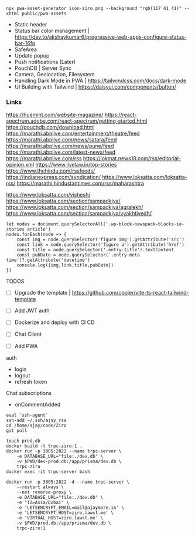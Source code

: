 ```
npx pwa-asset-generator icon-ziro.png --background "rgb(117 41 41)" --xhtml public/pwa-assets
```

- Static header
- Status bar color management | https://dev.to/akshaykumar6/progressive-web-apps-configure-status-bar-16fa
- SafeArea
- Update popup
- Push notifications (Later)
- PouchDB | Server Sync
- Camera, Geolocation, Filesystem
- Handling Dark Mode in PWA | https://tailwindcss.com/docs/dark-mode
- UI Building with Tailwind | https://daisyui.com/components/button/


### Links
https://huemint.com/website-magazine/
https://react-spectrum.adobe.com/react-spectrum/getting-started.html
https://pouchdb.com/download.html
https://marathi.abplive.com/entertainment/theatre/feed
https://marathi.abplive.com/news/satara/feed
https://marathi.abplive.com/news/pune/feed
https://marathi.abplive.com/latest-news/feed
https://marathi.abplive.com/rss
https://lokmat.news18.com/rss/editorial-opinion.xml
https://www.livelaw.in/top-stories
https://www.thehindu.com/rssfeeds/
https://indianexpress.com/syndication/
https://www.loksatta.com/loksatta-rss/
https://marathi.hindustantimes.com/rss/maharashtra

https://www.loksatta.com/vishesh/
https://www.loksatta.com/section/sampadkiya/
https://www.loksatta.com/section/sampadkiya/agralekh/
https://www.loksatta.com/section/sampadkiya/vyakhtivedh/


```
let nodes = document.querySelectorAll('.wp-block-newspack-blocks-ie-stories article')
nodes.forEach(node => {
    const img = node.querySelector('figure img').getAttribute('src')
    const link = node.querySelector('figure a').getAttribute('href')
    const title = node.querySelector('.entry-title').textContent
    const pubDate = node.querySelector('.entry-meta time')?.getAttribute('datetime')
    console.log({img,link,title,pubDate})
})
```


TODOS
- [ ] Upgrade the template | https://github.com/cpojer/vite-ts-react-tailwind-template
- [ ] Add JWT auth
- [ ] Dockerize and deploy with CI CD
- [ ] Chat Client
- [ ] Add PWA



auth
- login
- logout
- refresh token

Chat subscriptions
- onCommentAdded


```
eval `ssh-agent`
ssh-add ~/.ssh/ajay_rsa
cd /home/ajay/code/Ziro
git pull

touch prod.db
docker build -t trpc-ziro:1 .
docker run -p 3005:2022 --name trpc-server \
    -e DATABASE_URL="file:./dev.db" \
    -v $PWD/dev-prod.db:/app/prisma/dev.db \
    trpc-ziro
docker exec -it trpc-server bash

docker run -p 3005:2022 -d --name trpc-server \
    --restart always \
    --net reverse-proxy \
    -e DATABASE_URL="file:./dev.db" \
    -e "TZ=Asia/Dubai" \
    -e 'LETSENCRYPT_EMAIL=mail@ajaymore.in' \
    -e 'LETSENCRYPT_HOST=ziro.lawst.me' \
    -e 'VIRTUAL_HOST=ziro.lawst.me' \
    -v $PWD/prod.db:/app/prisma/dev.db \
    trpc-ziro:1
```